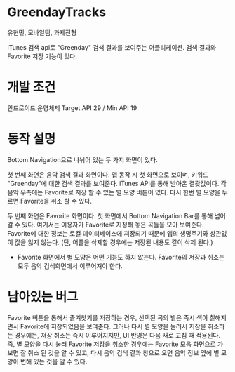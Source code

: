 # GreendayTracks
유현민, 모바일팀, 과제전형

iTunes 검색 api로 "Greenday" 검색 결과를 보여주는 어플리케이션.
검색 결과와 Favorite 저장 기능이 있다.



# 개발 조건
안드로이드 운영체제
Target API 29 / Min API 19



# 동작 설명
Bottom Navigation으로 나뉘어 있는 두 가지 화면이 있다.

첫 번째 화면은 음악 검색 결과 화면이다.
앱 동작 시 첫 화면으로 보이며, 키워드 "Greenday"에 대한 검색 결과를 보여준다. iTunes API를 통해 받아온 결괏값이다.
각 음악 우측에는 Favorite로 저장 할 수 있는 별 모양 버튼이 있다.
다시 한번 별 모양을 누르면 Favorite을 취소 할 수 있다.


두 번째 화면은 Favorite 화면이다.
첫 화면에서 Bottom Navigation Bar를 통해 넘어 갈 수 있다.
여기서는 이용자가 Favorite로 지정해 놓은 곡들을 모아 보여준다.
Favorite에 대한 정보는 로컬 데이터베이스에 저장되기 때문에 앱의 생명주기와 상관없이 값을 잃지 않는다.
(단, 어플을 삭제할 경우에는 저장된 내용도 같이 삭제 된다.)
* Favorite 화면에서 별 모양은 어떤 기능도 하지 않는다. Favorite의 저장과 취소는 모두 음악 검색화면에서 이루어져야 한다.





# 남아있는 버그
Favorite 버튼을 통해서 즐겨찾기를 저장하는 경우, 선택된 곡의 별은 즉시 색이 칠해지면서 Favorite에 저장되었음을 보여준다.
그러나 다시 별 모양을 눌러서 저장을 취소하는 경우에는, 저장 취소는 즉시 이루어지지만, UI 반영은 다음 새로 고침 때 적용된다.
즉, 별 모양을 다시 눌러 Favorite 저장을 취소한 경우에는 Favorite 모음 화면으로 가보면 잘 취소 된 것을 알 수 있고, 다시 음악 검색 결과 창으로 오면 음악 정보 옆에 별 모양이 변해 있는 것을 알 수 있다.
